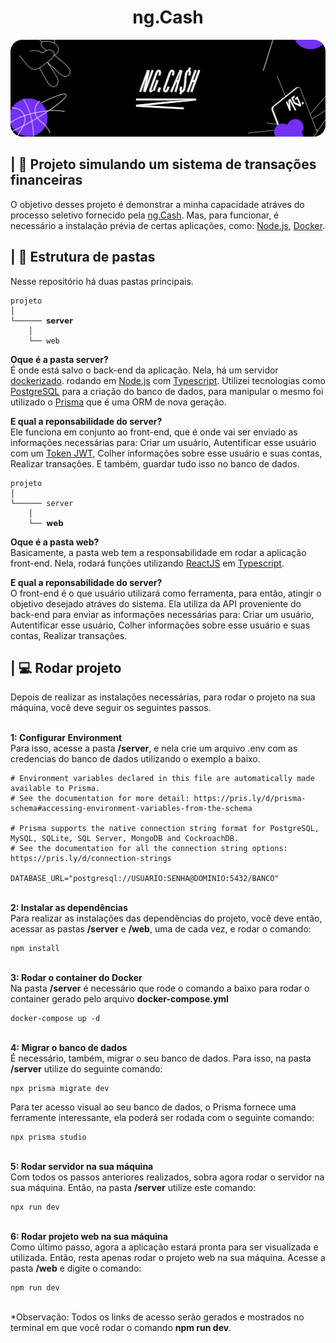 # <center>ng.Cash</center>

![Banner](/_shared/readme_banner.svg)

## | 💸 Projeto simulando um sistema de transações financeiras

O objetivo desses projeto é demonstrar a minha capacidade atráves do processo seletivo fornecido pela [ng.Cash](https://ng.cash). Mas, para funcionar, é necessário a instalação prévia de certas aplicações, como: [Node.js](https://nodejs.org/en/), [Docker](https://www.docker.com).

## | 🚀 Estrutura de pastas

Nesse repositório há duas pastas principais.

```
projeto
│
└────── 𝘀𝗲𝗿𝘃𝗲𝗿
	│
    └── web
```

<strong>Oque é a pasta server?</strong>
<br>
É onde está salvo o back-end da aplicação. Nela, há um servidor [dockerizado](https://www.docker.com). rodando em [Node.js](https://nodejs.org/en/) com [Typescript](https://www.typescriptlang.org). Utilizei tecnologias como [PostgreSQL](https://www.postgresql.org) para a criação do banco de dados, para manipular o mesmo foi utilizado o [Prisma](https://www.prisma.io) que é uma ORM de nova geração.

<strong>E qual a reponsabilidade do server?</strong>
<br>
Ele funciona em conjunto ao front-end, que é onde vai ser enviado as informações necessárias para: Criar um usuário, Autentificar esse usuário com um [Token JWT](https://jwt.io), Colher informações sobre esse usuário e suas contas, Realizar transações. E também, guardar tudo isso no banco de dados.

```
projeto
│
└────── server
	│
    └── 𝘄𝗲𝗯
```

<strong>Oque é a pasta web?</strong>
<br>
Basicamente, a pasta web tem a responsabilidade em rodar a aplicação front-end. Nela, rodará funções utilizando [ReactJS](https://pt-br.reactjs.org) em [Typescript](https://www.typescriptlang.org).

<strong>E qual a reponsabilidade do server?</strong>
<br>
O front-end é o que usuário utilizará como ferramenta, para então, atingir o objetivo desejado atráves do sistema. Ela utiliza da API proveniente do back-end para enviar as informações necessárias para: Criar um usuário, Autentificar esse usuário, Colher informações sobre esse usuário e suas contas, Realizar transações.

## | 💻 Rodar projeto

Depois de realizar as instalações necessárias, para rodar o projeto na sua máquina, você deve seguir os seguintes passos.
<br><br>

<strong>1: Configurar Environment</strong><br>
Para isso, acesse a pasta <strong>/server</strong>, e nela crie um arquivo .env com as credencias do banco de dados utilizando o exemplo a baixo.

```
# Environment variables declared in this file are automatically made available to Prisma.
# See the documentation for more detail: https://pris.ly/d/prisma-schema#accessing-environment-variables-from-the-schema

# Prisma supports the native connection string format for PostgreSQL, MySQL, SQLite, SQL Server, MongoDB and CockroachDB.
# See the documentation for all the connection string options: https://pris.ly/d/connection-strings

DATABASE_URL="postgresql://USUARIO:SENHA@DOMINIO:5432/BANCO"
```

<br>
<strong>2: Instalar as dependências</strong><br>
Para realizar as instalações das dependências do projeto, você deve então, acessar as pastas <strong>/server</strong> e <strong>/web</strong>, uma de cada vez, e rodar o comando:

    npm install

<br>
<strong>3: Rodar o container do Docker</strong><br>
Na pasta <strong>/server</strong> é necessário que rode o comando a baixo para rodar o container gerado pelo arquivo <strong>docker-compose.yml</strong>

    docker-compose up -d

<br>
<strong>4: Migrar o banco de dados</strong><br>
É necessário, também, migrar o seu banco de dados. Para isso, na pasta <strong>/server</strong> utilize do seguinte comando:

    npx prisma migrate dev

Para ter acesso visual ao seu banco de dados, o Prisma fornece uma ferramente interessante, ela poderá ser rodada com o seguinte comando:

    npx prisma studio

<br>
<strong>5: Rodar servidor na sua máquina</strong><br>
Com todos os passos anteriores realizados, sobra agora rodar o servidor na sua máquina. Então, na pasta <strong>/server</strong> utilize este comando:

    npx run dev

<br>
<strong>6: Rodar projeto web na sua máquina</strong><br>
Como último passo, agora a aplicação estará pronta para ser visualizada e utilizada. Então, resta apenas rodar o projeto web na sua máquina. Acesse a pasta <strong>/web</strong> e digite o comando:

    npm run dev

<br>
*Observação: Todos os links de acesso serão gerados e mostrados no terminal em que você rodar o comando <strong>npm run dev</strong>.
